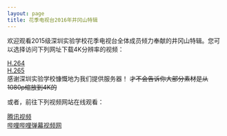 ```yaml
---
layout: page
title: 花季电视台2016年井冈山特辑
---
```

欢迎观看2015级深圳实验学校花季电视台全体成员倾力奉献的井冈山特辑。您可以选择访问下列网址下载4K分辨率的视频：

[H.264](http://61.144.205.46/1.mp4)  
[H.265](http://61.144.205.46/2.mp4)  
感谢深圳实验学校慷慨地为我们提供服务器！
~~才不会告诉你大部分素材是从1080p缩放到4K的~~

或者，前往下列视频网站在线观看：

[腾讯视频](https://v.qq.com/x/page/q0347gdsi96.html)  
[哔哩哔哩弹幕视频网](http://www.bilibili.com/video/av7147580)

